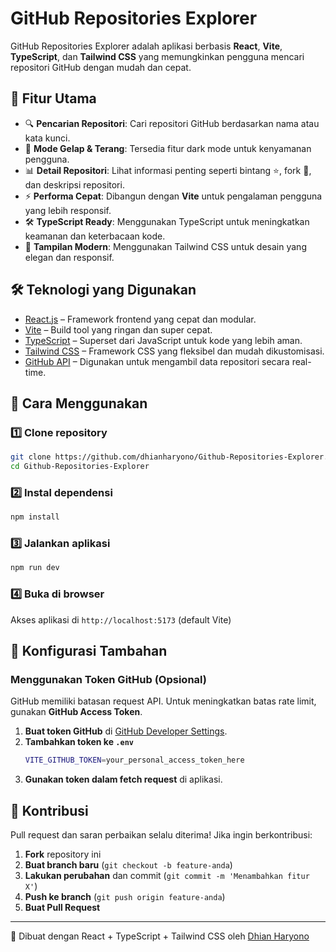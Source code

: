 # GitHub Repositories Explorer

GitHub Repositories Explorer adalah aplikasi berbasis **React**, **Vite**, **TypeScript**, dan **Tailwind CSS** yang memungkinkan pengguna mencari repositori GitHub dengan mudah dan cepat.

## 🚀 Fitur Utama

- 🔍 **Pencarian Repositori**: Cari repositori GitHub berdasarkan nama atau kata kunci.
- 🌙 **Mode Gelap & Terang**: Tersedia fitur dark mode untuk kenyamanan pengguna.
- 📊 **Detail Repositori**: Lihat informasi penting seperti bintang ⭐, fork 🍴, dan deskripsi repositori.
- ⚡ **Performa Cepat**: Dibangun dengan **Vite** untuk pengalaman pengguna yang lebih responsif.
- 🛠 **TypeScript Ready**: Menggunakan TypeScript untuk meningkatkan keamanan dan keterbacaan kode.
- 🎨 **Tampilan Modern**: Menggunakan Tailwind CSS untuk desain yang elegan dan responsif.

## 🛠 Teknologi yang Digunakan

- [React.js](https://reactjs.org/) – Framework frontend yang cepat dan modular.
- [Vite](https://vitejs.dev/) – Build tool yang ringan dan super cepat.
- [TypeScript](https://www.typescriptlang.org/) – Superset dari JavaScript untuk kode yang lebih aman.
- [Tailwind CSS](https://tailwindcss.com/) – Framework CSS yang fleksibel dan mudah dikustomisasi.
- [GitHub API](https://docs.github.com/en/rest) – Digunakan untuk mengambil data repositori secara real-time.

## 📌 Cara Menggunakan

### 1️⃣ **Clone repository**
```sh
git clone https://github.com/dhianharyono/Github-Repositories-Explorer.git
cd Github-Repositories-Explorer
```

### 2️⃣ **Instal dependensi**
```sh
npm install
```

### 3️⃣ **Jalankan aplikasi**
```sh
npm run dev
```

### 4️⃣ **Buka di browser**
Akses aplikasi di `http://localhost:5173` (default Vite)

## 🔧 Konfigurasi Tambahan

### **Menggunakan Token GitHub (Opsional)**
GitHub memiliki batasan request API. Untuk meningkatkan batas rate limit, gunakan **GitHub Access Token**.

1. **Buat token GitHub** di [GitHub Developer Settings](https://github.com/settings/tokens).
2. **Tambahkan token ke `.env`**
   ```sh
   VITE_GITHUB_TOKEN=your_personal_access_token_here
   ```
3. **Gunakan token dalam fetch request** di aplikasi.

## 🤝 Kontribusi
Pull request dan saran perbaikan selalu diterima! Jika ingin berkontribusi:

1. **Fork** repository ini
2. **Buat branch baru** (`git checkout -b feature-anda`)
3. **Lakukan perubahan** dan commit (`git commit -m 'Menambahkan fitur X'`)
4. **Push ke branch** (`git push origin feature-anda`)
5. **Buat Pull Request**

---
💙 Dibuat dengan React + TypeScript + Tailwind CSS oleh [Dhian Haryono](https://github.com/dhianharyono)
